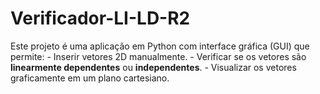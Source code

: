 # Verificador-LI-LD-R2
Este projeto é uma aplicação em Python com interface gráfica (GUI) que permite:  - Inserir vetores 2D manualmente. - Verificar se os vetores são **linearmente dependentes** ou **independentes**. - Visualizar os vetores graficamente em um plano cartesiano.
